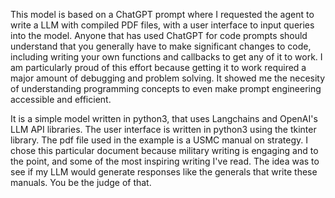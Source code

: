 This model is based on a ChatGPT prompt where I requested the agent to write a LLM with compiled PDF files, with a user interface to input queries into the model.
Anyone that has used ChatGPT for code prompts should understand that you generally have to make significant changes to code, including writing your own functions and callbacks
to get any of it to work. I am particularly proud of this effort because getting it to work required a major amount of debugging and problem solving. It showed me the necesity of 
understanding programming concepts to even make prompt engineering accessible and efficient.

It is a simple model written in python3, that uses Langchains and OpenAI's LLM API libraries. The user interface is written in python3 using the tkinter library.
The pdf file used in the example is a USMC manual on strategy. I chose this particular document because military writing is engaging and to the point, and some of the most inspiring
writing I've read. The idea was to see if my LLM would generate responses like the generals that write these manuals. You be the judge of that. 

